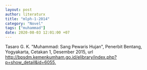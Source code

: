 ```yaml
---
layout: post
author: literaturx
title: "mlph-1-2014"
category: "Novel"
tags: ["muhammad"]
date: 2020-08-03 12:01:00 +07
---
```


Tasaro G. K. "Muhammad: Sang Pewaris Hujan", Penerbit Bentang, Yogyakarta, Cetakan 1, Desember 2015, url <http://bpsdm.kemenkumham.go.id/elibrary/index.php?p=show_detail&id=6055>[.](https://drive.google.com/file/d/17e_Dhkx0H-j51kEYlk6BR2v7S5sUiKim/view?usp=sharing)
